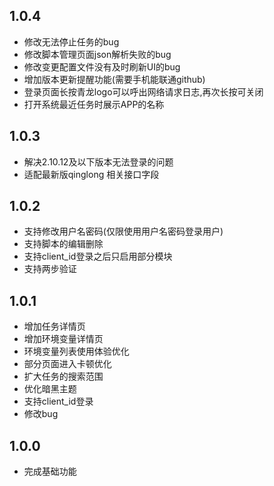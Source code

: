 ## 1.0.4
* 修改无法停止任务的bug
* 修改脚本管理页面json解析失败的bug
* 修改变更配置文件没有及时刷新UI的bug
* 增加版本更新提醒功能(需要手机能联通github)
* 登录页面长按青龙logo可以呼出网络请求日志,再次长按可关闭
* 打开系统最近任务时展示APP的名称

## 1.0.3

* 解决2.10.12及以下版本无法登录的问题
* 适配最新版qinglong 相关接口字段

## 1.0.2

* 支持修改用户名密码(仅限使用用户名密码登录用户)
* 支持脚本的编辑删除
* 支持client_id登录之后只启用部分模块
* 支持两步验证

## 1.0.1

* 增加任务详情页
* 增加环境变量详情页
* 环境变量列表使用体验优化
* 部分页面进入卡顿优化
* 扩大任务的搜索范围
* 优化暗黑主题
* 支持client_id登录
* 修改bug

## 1.0.0

* 完成基础功能

